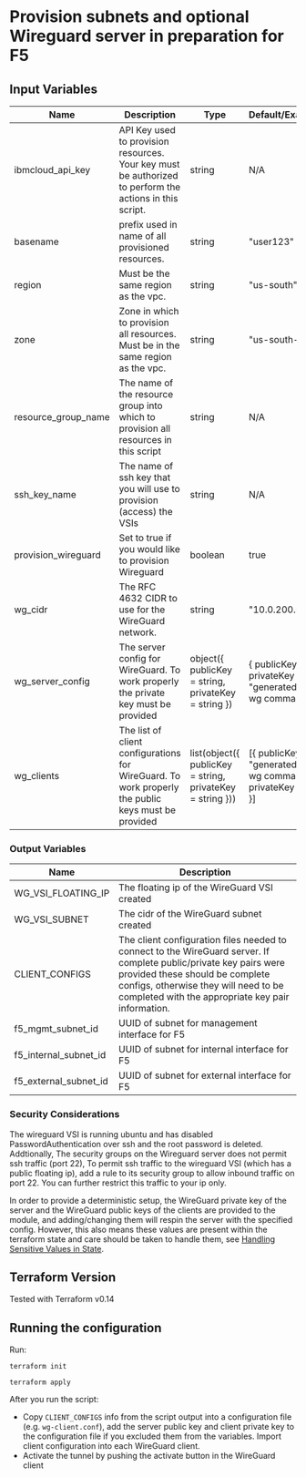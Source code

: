 # Provision subnets and optional Wireguard server in preparation for F5


## Input Variables

| Name | Description | Type | Default/Example | Required |
| ---- | ----------- | ---- | ------- | -------- |
| ibmcloud_api_key | API Key used to provision resources.  Your key must be authorized to perform the actions in this script. | string | N/A | yes |
| basename | prefix used in name of all provisioned resources. | string | "user123" | yes |
| region | Must be the same region as the vpc. | string | "us-south" | yes |
| zone | Zone in which to provision all resources.  Must be in the same region as the vpc. | string | "us-south-1" | yes | vpc_name | The name of the VPC into which the F5 server will be provisioned | string | N/A | yes |
| resource_group_name | The name of the resource group into which to provision all resources in this script | string | N/A | yes |
| ssh_key_name | The name of ssh key that you will use to provision (access) the VSIs | string | N/A | yes |
| provision_wireguard | Set to true if you would like to provision Wireguard | boolean | true | no |
| wg_cidr | The RFC 4632 CIDR to use for the WireGuard network. | string | "10.0.200.0/24" | Required if provision_wireguard is true |
| wg_server_config | The server config for WireGuard. To work properly the private key must be provided | object({ publicKey = string, privateKey = string }) | { publicKey = "", privateKey = "generated via wg command" } | Required if provision_wireguard is true |
| wg_clients | The list of client configurations for WireGuard. To work properly the public keys must be provided | list(object({ publicKey = string, privateKey = string })) | [{ publicKey = "generated via wg command", privateKey = "" }] | no |

### Output Variables

| Name | Description |
| ---- | ----------- |
| WG_VSI_FLOATING_IP | The floating ip of the WireGuard VSI created |
| WG_VSI_SUBNET      | The cidr of the WireGuard subnet created |
| CLIENT_CONFIGS | The client configuration files needed to connect to the WireGuard server. If complete public/private key pairs were provided these should be complete configs, otherwise they will need to be completed with the appropriate key pair information. |
| f5_mgmt_subnet_id | UUID of subnet for management interface for F5 |
| f5_internal_subnet_id | UUID of subnet for internal interface for F5 |
| f5_external_subnet_id | UUID of subnet for external interface for F5 |


### Security Considerations

The wireguard VSI is running ubuntu and has disabled PasswordAuthentication over ssh and the root password is deleted.  Addtionally, The security groups on the Wireguard server does not permit ssh traffic (port 22),  To permit ssh traffic to the wireguard VSI (which has a public floating ip), add a rule to its security group to allow inbound traffic on port 22.  You can further restrict this traffic to your ip only.

In order to provide a deterministic setup, the WireGuard private key of the server and the WireGuard public keys of the clients are provided to the module, and adding/changing them will respin the server with the specified config. However, this also means these values are present within the terraform state and care should be taken to handle them, see [Handling Sensitive Values in State](https://www.terraform.io/docs/extend/best-practices/sensitive-state.html).


## Terraform Version
Tested with Terraform v0.14


## Running the configuration

Run:

```shell
terraform init
```

```shell
terraform apply
```

After you run the script:

* Copy `CLIENT_CONFIGS` info from the script output into a configuration file (e.g. `wg-client.conf`), add the server public key and client private key to the configuration file if you excluded them from the variables.  Import client configuration into each WireGuard client.
* Activate the tunnel by pushing the activate button in the WireGuard client
